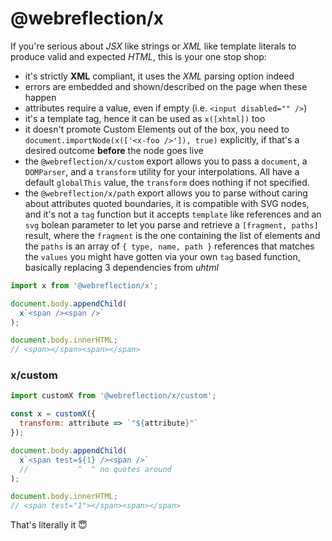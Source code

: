 # @webreflection/x

If you're serious about *JSX* like strings or *XML* like template literals to produce valid and expected *HTML*, this is your one stop shop:

  * it's strictly **XML** compliant, it uses the *XML* parsing option indeed
  * errors are embedded and shown/described on the page when these happen
  * attributes require a value, even if empty (i.e. `<input disabled="" />`)
  * it's a template tag, hence it can be used as `x([xhtml])` too
  * it doesn't promote Custom Elements out of the box, you need to `document.importNode(x(['<x-foo />']), true)` explicitly, if that's a desired outcome **before** the node goes live
  * the `@webreflection/x/custom` export allows you to pass a `document`, a `DOMParser`, and a `transform` utility for your interpolations. All have a default `globalThis` value, the `transform` does nothing if not specified.
  * the `@webreflection/x/path` export allows you to parse without caring about attributes quoted boundaries, it is compatible with SVG nodes, and it's not a `tag` function but it accepts `template` like references and an `svg` bolean parameter to let you parse and retrieve a `[fragment, paths]` result, where the `fragment` is the one containing the list of elements and the `paths` is an array of `{ type, name, path }` references that matches the `values` you might have gotten via your own `tag` based function, basically replacing 3 dependencies from *uhtml*

```js
import x from '@webreflection/x';

document.body.appendChild(
  x`<span /><span />`
);

document.body.innerHTML;
// <span></span><span></span>
```

### x/custom
```js
import customX from '@webreflection/x/custom';

const x = customX({
  transform: attribute => `"${attribute}"`
});

document.body.appendChild(
  x`<span test=${1} /><span />`
  //           ^  ^ no quotes around
);

document.body.innerHTML;
// <span test="1"></span><span></span>
```

That's literally it 😇
